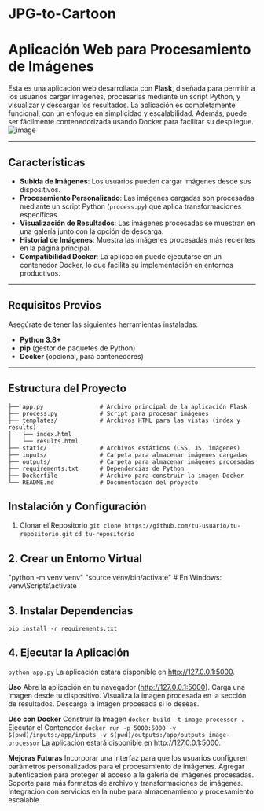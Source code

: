 ﻿# JPG-to-Cartoon 
 
# **Aplicación Web para Procesamiento de Imágenes**

Esta es una aplicación web desarrollada con **Flask**, diseñada para permitir a los usuarios cargar imágenes, procesarlas mediante un script Python, y visualizar y descargar los resultados. La aplicación es completamente funcional, con un enfoque en simplicidad y escalabilidad. Además, puede ser fácilmente contenedorizada usando Docker para facilitar su despliegue.
![image](https://github.com/user-attachments/assets/716168f4-997f-4d23-80b3-83e69a775228)

---

## **Características**

- **Subida de Imágenes**: Los usuarios pueden cargar imágenes desde sus dispositivos.
- **Procesamiento Personalizado**: Las imágenes cargadas son procesadas mediante un script Python (`process.py`) que aplica transformaciones específicas.
- **Visualización de Resultados**: Las imágenes procesadas se muestran en una galería junto con la opción de descarga.
- **Historial de Imágenes**: Muestra las imágenes procesadas más recientes en la página principal.
- **Compatibilidad Docker**: La aplicación puede ejecutarse en un contenedor Docker, lo que facilita su implementación en entornos productivos.

---

## **Requisitos Previos**

Asegúrate de tener las siguientes herramientas instaladas:

- **Python 3.8+**
- **pip** (gestor de paquetes de Python)
- **Docker** (opcional, para contenedores)

---

## **Estructura del Proyecto**

```plaintext
├── app.py                # Archivo principal de la aplicación Flask
├── process.py            # Script para procesar imágenes
├── templates/            # Archivos HTML para las vistas (index y results)
│   ├── index.html
│   └── results.html
├── static/               # Archivos estáticos (CSS, JS, imágenes)
├── inputs/               # Carpeta para almacenar imágenes cargadas
├── outputs/              # Carpeta para almacenar imágenes procesadas
├── requirements.txt      # Dependencias de Python
├── Dockerfile            # Archivo para construir la imagen Docker
└── README.md             # Documentación del proyecto
```

## **Instalación y Configuración**
1. Clonar el Repositorio
```git clone https://github.com/tu-usuario/tu-repositorio.git```
```cd tu-repositorio```

## **2. Crear un Entorno Virtual**
"python -m venv venv"
"source venv/bin/activate"   # En Windows: venv\Scripts\activate

## **3. Instalar Dependencias**
```pip install -r requirements.txt```

## **4. Ejecutar la Aplicación**
```python app.py```
La aplicación estará disponible en http://127.0.0.1:5000.

**Uso**
Abre la aplicación en tu navegador (http://127.0.0.1:5000).
Carga una imagen desde tu dispositivo.
Visualiza la imagen procesada en la sección de resultados.
Descarga la imagen procesada si lo deseas.

**Uso con Docker**
Construir la Imagen
```docker build -t image-processor .```
Ejecutar el Contenedor
```docker run -p 5000:5000 -v $(pwd)/inputs:/app/inputs -v $(pwd)/outputs:/app/outputs image-processor```
La aplicación estará disponible en http://127.0.0.1:5000.

**Mejoras Futuras**
Incorporar una interfaz para que los usuarios configuren parámetros personalizados para el procesamiento de imágenes.
Agregar autenticación para proteger el acceso a la galería de imágenes procesadas.
Soporte para más formatos de archivo y transformaciones de imágenes.
Integración con servicios en la nube para almacenamiento y procesamiento escalable.

